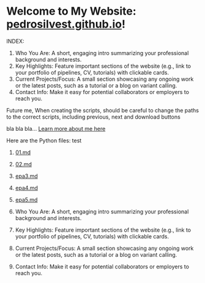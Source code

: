 # Welcome to My Website: [pedrosilvest.github.io](https://pedrosilvest.github.io/)!

INDEX:
1. Who You Are: A short, engaging intro summarizing your professional background and interests.
2. Key Highlights: Feature important sections of the website (e.g., link to your portfolio of pipelines, CV, tutorials) with clickable cards.
3. Current Projects/Focus: A small section showcasing any ongoing work or the latest posts, such as a tutorial or a blog on variant calling.
4. Contact Info: Make it easy for potential collaborators or employers to reach you.

Future me, When creating the scripts, should be careful to change the paths to the correct scripts, including previous, next and download buttons

bla bla bla... [Learn more about me here](./about/)

Here are the Python files: test

1. [01.md](./bioinformatics/01.md)
2. [02.md](./bioinformatics/02.md)
3. [epa3.md](./code/epa.md)
4. [epa4.md](./code/epa.md)
5. [epa5.md](./code/epa.md)

1. Who You Are: A short, engaging intro summarizing your professional background and interests.
2. Key Highlights: Feature important sections of the website (e.g., link to your portfolio of pipelines, CV, tutorials) with clickable cards.
3. Current Projects/Focus: A small section showcasing any ongoing work or the latest posts, such as a tutorial or a blog on variant calling.
4. Contact Info: Make it easy for potential collaborators or employers to reach you.